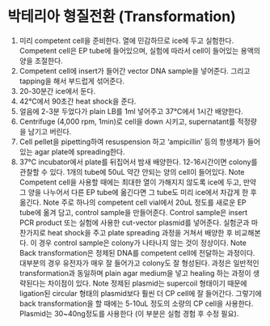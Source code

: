 # 박테리아 형질전환 (Transformation)


1) 미리 competent cell을 준비한다. 열에 민감하므로 ice에 두고 실험한다. Competent cell은 EP tube에 들어있으며, 실험에 따라서 cell이 들어있는 용액의 양을 조절한다.
2) Competent cell에 insert가 들어간 vector DNA sample을 넣어준다. 그리고 tapping을 해서 부드럽게 섞어준다. 
3) 20-30분간 ice에서 둔다.
4) 42℃에서 90초간 heat shock을 준다.
5) 얼음에 2-3분 두었다가 plain LB를 1ml 넣어주고 37℃에서 1시간 배양한다. 
6) Centrifuge (4,000 rpm, 1min)로 cell을 down 시키고, supernatant를 적정량을 남기고 버린다. 
7) Cell pellet을 pipetting하여 resuspension 하고 ‘ampicillin’ 등의 항생제가 들어있는 agar plate에 spreading한다. 
8) 37℃ incubator에서 plate를 뒤집어서 밤새 배양한다. 12-16시간이면 colony를 관찰할 수 있다. 
   1개의 tube에 50uL 약간 안되는 양의 cell이 들어있다. 
    Note Competent cell을 사용할 때에는 최대한 열이 가해지지 않도록 ice에 두고, 만약 그 양을 나누어서 다른 EP tube에 옮긴다면 그 tube도 미리 ice에서 차갑게 한 후 옮긴다.
    Note 주로 하나의 competent cell vial에서 20uL 정도를 새로운 EP tube에 옮겨 담고, control sample을 만들어준다. Control sample은 insert PCR product 또는 실험에 사용한 cut-vector plasmid를 넣어준다. 실험군과 마찬가지로 heat shock을 주고 plate spreading 과정을 거쳐서 배양한 후 비교해본다. 이 경우 control sample은 colony가 나타나지 않는 것이 정상이다. 
    Note Back transformation은 정제된 DNA를 competent cell에 전달하는 과정이다. 대부분의 경우 유전자가 매우 잘 들어가고 colony도 잘 형성된다. 과정은 일반적인 transformation과 동일하며 plain agar medium을 넣고 healing 하는 과정이 생략된다는 차이점이 있다. 
Note 정제된 plasmid는 supercoil 형태이기 때문에 ligation된 circular 형태의 plasmid보다 훨씬 더 CP cell에 잘 들어간다. 그렇기에 back transformation을 할 때에는 5-10uL 정도의 소량의 CP cell을 사용한다. Plasmid는 30~40ng정도를 사용한다 (이 부분은 실험 경험 후 수정 필요).